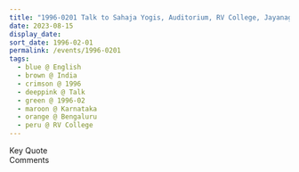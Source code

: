 ```yaml
---
title: "1996-0201 Talk to Sahaja Yogis, Auditorium, RV College, Jayanagar, Bengaluru, Karnataka, India"
date: 2023-08-15
display_date: 
sort_date: 1996-02-01
permalink: /events/1996-0201
tags:
  - blue @ English
  - brown @ India
  - crimson @ 1996
  - deeppink @ Talk
  - green @ 1996-02
  - maroon @ Karnataka
  - orange @ Bengaluru
  - peru @ RV College
---
```


<wave-list>
  <list-title color="green" width="75">Key Quote</list-title>
  <list-item color="BlanchedAlmond"  width="200"></list-item>
  <list-item color="Lavender"></list-item>
  <list-item color="BlanchedAlmond"></list-item>
</wave-list>

<br>

<wave-list>
  <list-title color="green" width="75">Comments</list-title>
  <list-item color="BlanchedAlmond"  width="200"></list-item>
  <list-item color="Lavender"></list-item>
  <list-item color="BlanchedAlmond"></list-item>
</wave-list>